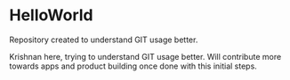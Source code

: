 # HelloWorld
Repository created to understand GIT usage better.

Krishnan here, trying to understand GIT usage better. Will contribute more towards apps and product building once done with this initial steps.
